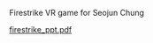 Firestrike VR game for Seojun Chung

[firestrike_ppt.pdf](https://github.com/seojungood/VR-Firestrike/files/13869087/firestrike_ppt.pdf)
